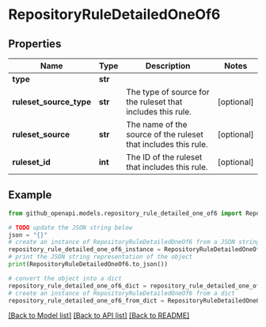 # RepositoryRuleDetailedOneOf6


## Properties

Name | Type | Description | Notes
------------ | ------------- | ------------- | -------------
**type** | **str** |  | 
**ruleset_source_type** | **str** | The type of source for the ruleset that includes this rule. | [optional] 
**ruleset_source** | **str** | The name of the source of the ruleset that includes this rule. | [optional] 
**ruleset_id** | **int** | The ID of the ruleset that includes this rule. | [optional] 

## Example

```python
from github_openapi.models.repository_rule_detailed_one_of6 import RepositoryRuleDetailedOneOf6

# TODO update the JSON string below
json = "{}"
# create an instance of RepositoryRuleDetailedOneOf6 from a JSON string
repository_rule_detailed_one_of6_instance = RepositoryRuleDetailedOneOf6.from_json(json)
# print the JSON string representation of the object
print(RepositoryRuleDetailedOneOf6.to_json())

# convert the object into a dict
repository_rule_detailed_one_of6_dict = repository_rule_detailed_one_of6_instance.to_dict()
# create an instance of RepositoryRuleDetailedOneOf6 from a dict
repository_rule_detailed_one_of6_from_dict = RepositoryRuleDetailedOneOf6.from_dict(repository_rule_detailed_one_of6_dict)
```
[[Back to Model list]](../README.md#documentation-for-models) [[Back to API list]](../README.md#documentation-for-api-endpoints) [[Back to README]](../README.md)


